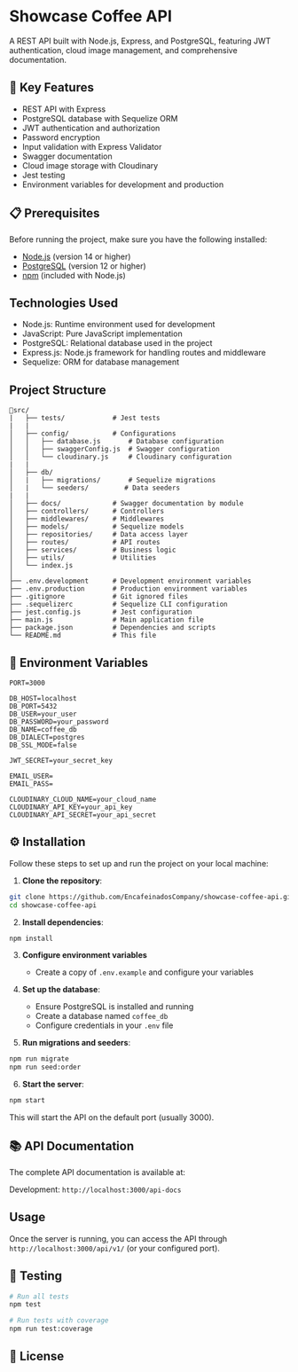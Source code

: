 # Showcase Coffee API

A REST API built with Node.js, Express, and PostgreSQL, featuring JWT authentication, cloud image management, and comprehensive documentation.

## 🚀 Key Features

- REST API with Express
- PostgreSQL database with Sequelize ORM
- JWT authentication and authorization
- Password encryption
- Input validation with Express Validator
- Swagger documentation
- Cloud image storage with Cloudinary
- Jest testing
- Environment variables for development and production

## 📋 Prerequisites

Before running the project, make sure you have the following installed:

- [Node.js](https://nodejs.org/) (version 14 or higher)
- [PostgreSQL](https://www.postgresql.org/) (version 12 or higher)
- [npm](https://www.npmjs.com/) (included with Node.js)

## Technologies Used

- Node.js: Runtime environment used for development
- JavaScript: Pure JavaScript implementation
- PostgreSQL: Relational database used in the project
- Express.js: Node.js framework for handling routes and middleware
- Sequelize: ORM for database management

## Project Structure

```
📂src/
|   ├── tests/            # Jest tests
|   |
│   ├── config/           # Configurations
│   │   ├── database.js       # Database configuration
│   │   ├── swaggerConfig.js  # Swagger configuration
│   │   └── cloudinary.js     # Cloudinary configuration
|   |
│   ├── db/              
│   |   ├── migrations/       # Sequelize migrations
│   |   └── seeders/         # Data seeders
|   |
│   ├── docs/             # Swagger documentation by module
│   ├── controllers/      # Controllers
│   ├── middlewares/      # Middlewares
│   ├── models/           # Sequelize models
│   ├── repositories/     # Data access layer
│   ├── routes/           # API routes
│   ├── services/         # Business logic
│   ├── utils/            # Utilities
│   └── index.js          
│   
├── .env.development      # Development environment variables
├── .env.production       # Production environment variables
├── .gitignore            # Git ignored files
├── .sequelizerc          # Sequelize CLI configuration
├── jest.config.js        # Jest configuration
├── main.js               # Main application file
├── package.json          # Dependencies and scripts
└── README.md             # This file
```

## 🔧 Environment Variables

```env
PORT=3000

DB_HOST=localhost
DB_PORT=5432
DB_USER=your_user
DB_PASSWORD=your_password
DB_NAME=coffee_db
DB_DIALECT=postgres
DB_SSL_MODE=false

JWT_SECRET=your_secret_key

EMAIL_USER=
EMAIL_PASS=

CLOUDINARY_CLOUD_NAME=your_cloud_name
CLOUDINARY_API_KEY=your_api_key
CLOUDINARY_API_SECRET=your_api_secret
```

## ⚙️ Installation

Follow these steps to set up and run the project on your local machine:

1. **Clone the repository**:
```bash
git clone https://github.com/EncafeinadosCompany/showcase-coffee-api.git
cd showcase-coffee-api
```

2. **Install dependencies**:
```bash
npm install
```

3. **Configure environment variables**
   - Create a copy of `.env.example` and configure your variables

4. **Set up the database**:
   - Ensure PostgreSQL is installed and running
   - Create a database named `coffee_db`
   - Configure credentials in your `.env` file

5. **Run migrations and seeders**:
```bash
npm run migrate
npm run seed:order
```

6. **Start the server**:
```bash
npm start
```
This will start the API on the default port (usually 3000).

## 📚 API Documentation

The complete API documentation is available at:

Development: `http://localhost:3000/api-docs`

## Usage

Once the server is running, you can access the API through
`http://localhost:3000/api/v1/` (or your configured port).


## 🧪 Testing

```bash
# Run all tests
npm test

# Run tests with coverage
npm run test:coverage
```

## 📝 License
